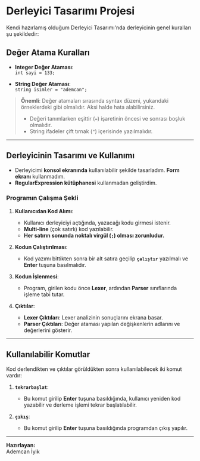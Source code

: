 # Derleyici Tasarımı Projesi

Kendi hazırlamış olduğum Derleyici Tasarımı'nda derleyicinin genel kuralları şu şekildedir:

## Değer Atama Kuralları

- **Integer Değer Ataması**:  
  `int sayi = 133;`

- **String Değer Ataması**:  
  `string isimler = "ademcan";`

> **Önemli**: Değer atamaları sırasında syntax düzeni, yukarıdaki örneklerdeki gibi olmalıdır. Aksi halde hata alabilirsiniz.  
> - Değeri tanımlarken eşittir (`=`) işaretinin öncesi ve sonrası boşluk olmalıdır.  
> - String ifadeler çift tırnak (`"`) içerisinde yazılmalıdır.

---

## Derleyicinin Tasarımı ve Kullanımı

- Derleyicimi **konsol ekranında** kullanılabilir şekilde tasarladım. **Form ekranı** kullanmadım.
- **RegularExpression kütüphanesi** kullanmadan geliştirdim.

### Programın Çalışma Şekli

1. **Kullanıcıdan Kod Alımı**:
   - Kullanıcı derleyiciyi açtığında, yazacağı kodu girmesi istenir.
   - **Multi-line** (çok satırlı) kod yazılabilir.
   - **Her satırın sonunda noktalı virgül (`;`) olması zorunludur.**
   
2. **Kodun Çalıştırılması**:
   - Kod yazımı bittikten sonra bir alt satıra geçilip **`çalıştır`** yazılmalı ve **Enter** tuşuna basılmalıdır.

3. **Kodun İşlenmesi**:
   - Program, girilen kodu önce **Lexer**, ardından **Parser** sınıflarında işleme tabi tutar.

4. **Çıktılar**:
   - **Lexer Çıktıları**: Lexer analizinin sonuçlarını ekrana basar.
   - **Parser Çıktıları**: Değer ataması yapılan değişkenlerin adlarını ve değerlerini gösterir.

---

## Kullanılabilir Komutlar

Kod derlendikten ve çıktılar görüldükten sonra kullanılabilecek iki komut vardır:

1. **`tekrarbaşlat`**:  
   - Bu komut girilip **Enter** tuşuna basıldığında, kullanıcı yeniden kod yazabilir ve derleme işlemi tekrar başlatılabilir.

2. **`çıkış`**:  
   - Bu komut girilip **Enter** tuşuna basıldığında programdan çıkış yapılır.

---

**Hazırlayan:**  
Ademcan İyik
